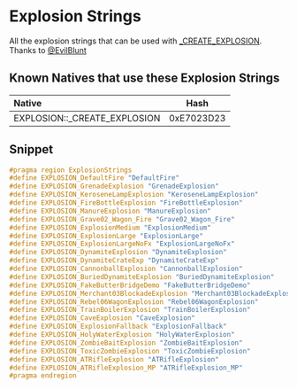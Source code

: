# Explosion Strings

All the explosion strings that can be used with [_CREATE_EXPLOSION](#/page/natives_reference/EXPLOSION/_CREATE_EXPLOSION). Thanks to [@EvilBlunt](https://github.com/EvilBlunt/RDR-Strings-and-Enums/)

## Known Natives that use these Explosion Strings

| Native | Hash |
| :------------ | :------------: |
| EXPLOSION::\_CREATE_EXPLOSION | 0xE7023D23 |

## Snippet

```cpp
#pragma region ExplosionStrings
#define EXPLOSION_DefaultFire "DefaultFire"
#define EXPLOSION_GrenadeExplosion "GrenadeExplosion"
#define EXPLOSION_KeroseneLampExplosion "KeroseneLampExplosion"
#define EXPLOSION_FireBottleExplosion "FireBottleExplosion"
#define EXPLOSION_ManureExplosion "ManureExplosion"
#define EXPLOSION_Grave02_Wagon_Fire "Grave02_Wagon_Fire"
#define EXPLOSION_ExplosionMedium "ExplosionMedium"
#define EXPLOSION_ExplosionLarge "ExplosionLarge"
#define EXPLOSION_ExplosionLargeNoFx "ExplosionLargeNoFx"
#define EXPLOSION_DynamiteExplosion "DynamiteExplosion"
#define EXPLOSION_DynamiteCrateExp "DynamiteCrateExp"
#define EXPLOSION_CannonballExplosion "CannonballExplosion"
#define EXPLOSION_BuriedDynamiteExplosion "BuriedDynamiteExplosion"
#define EXPLOSION_FakeButterBridgeDemo "FakeButterBridgeDemo"
#define EXPLOSION_Merchant03BlockadeExplosion "Merchant03BlockadeExplosion"
#define EXPLOSION_Rebel06WagonExplosion "Rebel06WagonExplosion"
#define EXPLOSION_TrainBoilerExplosion "TrainBoilerExplosion"
#define EXPLOSION_CaveExplosion "CaveExplosion"
#define EXPLOSION_ExplosionFallback "ExplosionFallback"
#define EXPLOSION_HolyWaterExplosion "HolyWaterExplosion"
#define EXPLOSION_ZombieBaitExplosion "ZombieBaitExplosion"
#define EXPLOSION_ToxicZombieExplosion "ToxicZombieExplosion"
#define EXPLOSION_ATRifleExplosion "ATRifleExplosion"
#define EXPLOSION_ATRifleExplosion_MP "ATRifleExplosion_MP"
#pragma endregion
```